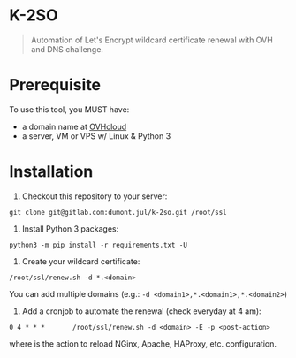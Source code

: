 # K-2SO

> Automation of Let's Encrypt wildcard certificate renewal with OVH and DNS challenge.

# Prerequisite

To use this tool, you MUST have:

* a domain name at [OVHcloud](https://ovhcloud.com)
* a server, VM or VPS w/ Linux & Python 3

# Installation

1. Checkout this repository to your server:
```
git clone git@gitlab.com:dumont.jul/k-2so.git /root/ssl
```
1. Install Python 3 packages:
```
python3 -m pip install -r requirements.txt -U
```
1. Create your wildcard certificate:
```
/root/ssl/renew.sh -d *.<domain>
```
You can add multiple domains (e.g.: `-d <domain1>,*.<domain1>,*.<domain2>`)
1. Add a cronjob to automate the renewal (check everyday at 4 am):
```
0 4 * * *       /root/ssl/renew.sh -d <domain> -E -p <post-action>
```
where <post-action> is the action to reload NGinx, Apache, HAProxy, etc. configuration.
